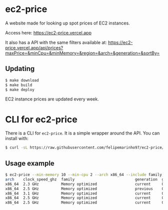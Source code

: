 # ec2-price

A website made for looking up spot prices of EC2 instances.

Access here: https://ec2-price.vercel.app

It also has a API with the same filters available at: https://ec2-price.vercel.app/api/prices?maxPrice=&minCpu=&minMemory=&region=&arch=&generation=&sortBy=

## Updating

```bash
$ make download
$ make build
$ make deploy
```

EC2 instance prices are updated every week.

# CLI for ec2-price 

There is a CLI for `ec2-price`. It is a simple wrapper around the API. You can install with:

```bash
$ curl -sL https://raw.githubusercontent.com/felipemarinho97/ec2-price/master/ec2-price | tee ~/.local/bin/ec2-price > /dev/null
```

## Usage example

```bash
$ ec2-price --min-memory 10 --min-cpu 2 --arch x86_64 --include family,physical_processor,clock_speed_ghz,gpu --limit 5 
arch    clock_speed_ghz  family                           generation  gpu  instance         memory  physical_processor                               region          spot_avg  spot_max  spot_min  vcpus
x86_64  2.3 GHz          Memory optimized                 current     0    r4.large         15.25   Intel Xeon E5-2686 v4 (Broadwell)                us-east-2       0.0199    0.0199    0.0199    2
x86_64  2.5 GHz          Memory optimized                 previous    0    r3.large         15.25   Intel Xeon E5-2670 v2 (Ivy Bridge)               us-east-2       0.0198    0.0206    0.019     2
x86_64  3.1 GHz          Memory optimized                 current     0    r5b.large        16      Intel Xeon Platinum 8259 (Cascade Lake)          us-east-2       0.0209    0.0209    0.0209    2
x86_64  2.5 GHz          Memory optimized                 current     0    r5a.large        16      AMD EPYC 7571                                    us-east-2       0.0209    0.0209    0.0209    2
x86_64  2.5 GHz          Memory optimized                 current     0    r5n.large        16      Intel Xeon Platinum 8259 (Cascade Lake)          us-east-2       0.0209    0.0209    0.0209    2
```